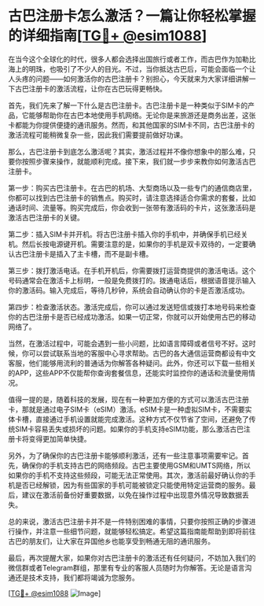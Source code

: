 # 古巴注册卡怎么激活？一篇让你轻松掌握的详细指南[[TG💪+ @esim1088](https://t.me/s/esim1088)]

在当今这个全球化的时代，很多人都会选择出国旅行或者工作，而古巴作为加勒比海上的明珠，也吸引了不少人的目光。不过，当你抵达古巴后，可能会面临一个让人头疼的问题——如何激活你的古巴注册卡？别担心，今天就来为大家详细讲解一下古巴注册卡的激活流程，让你在古巴玩得更畅快。

首先，我们先来了解一下什么是古巴注册卡。古巴注册卡是一种类似于SIM卡的产品，它能够帮助你在古巴本地使用手机网络。无论你是来旅游还是商务出差，这张卡都能为你提供便捷的通讯服务。然而，和其他国家的SIM卡不同，古巴注册卡的激活流程可能稍微复杂一些，因此我们需要提前做好功课。

那么，古巴注册卡到底怎么激活呢？其实，激活过程并不像你想象中的那么难，只要你按照步骤来操作，就能顺利完成。接下来，我们就一步步来教你如何激活古巴注册卡。

第一步：购买古巴注册卡。在古巴的机场、大型商场以及一些专门的通信商店里，你都可以找到古巴注册卡的销售点。购买时，请注意选择适合你需求的套餐，比如通话时间、流量等。购买完成后，你会收到一张带有激活码的卡片，这张激活码是激活古巴注册卡的关键。

第二步：插入SIM卡并开机。将古巴注册卡插入你的手机中，并确保手机已经关机。然后长按电源键开机。需要注意的是，如果你的手机是双卡双待的，一定要确认古巴注册卡是插入了主卡槽，而不是副卡槽。

第三步：拨打激活电话。在手机开机后，你需要拨打运营商提供的激活电话。这个号码通常会在激活卡上标明，一般是免费拨打的。拨通电话后，根据语音提示输入你的激活码。输入完成后，等待几秒钟，系统会自动确认你的卡是否激活成功。

第四步：检查激活状态。激活完成后，你可以通过发送短信或拨打本地号码来检查你的古巴注册卡是否已经成功激活。如果一切正常，你就可以开始使用古巴的移动网络了。

当然，在激活过程中，可能会遇到一些小问题，比如语言障碍或者信号不好。这时候，你可以尝试联系当地的客服中心寻求帮助。古巴的各大通信运营商都设有中文客服，他们能够用流利的普通话为你解答各种疑问。此外，你还可以下载一些相关的APP，这些APP不仅能帮你查询套餐信息，还能实时监控你的通话和流量使用情况。

值得一提的是，随着科技的发展，现在有一种更加方便的方式可以激活古巴注册卡，那就是通过电子SIM卡（eSIM）激活。eSIM卡是一种虚拟SIM卡，不需要实体卡槽，直接通过手机设置就能完成激活。这种方式不仅节省了空间，还避免了传统SIM卡容易丢失或损坏的问题。如果你的手机支持eSIM功能，那么激活古巴注册卡将变得更加简单快捷。

另外，为了确保你的古巴注册卡能够顺利激活，还有一些注意事项需要牢记。首先，确保你的手机支持古巴的网络频段。古巴主要使用GSM和UMTS网络，所以如果你的手机不支持这些频段，可能无法正常使用。其次，激活前最好确认你的手机是否已经解锁，因为有些国家的手机可能被锁定只能使用特定运营商的服务。最后，建议在激活前备份好重要数据，以免在操作过程中出现意外情况导致数据丢失。

总的来说，激活古巴注册卡并不是一件特别困难的事情，只要你按照正确的步骤进行操作，并注意一些细节问题，就能够轻松搞定。希望这篇指南能帮助到即将前往古巴的朋友们，让大家在异国他乡也能享受到畅通无阻的通讯服务。

最后，再次提醒大家，如果你对古巴注册卡的激活还有任何疑问，不妨加入我们的微信群或者Telegram群组，那里有专业的客服人员随时为你解答。无论是语言沟通还是技术支持，我们都将竭诚为您服务。

[[TG💪+ @esim1088](https://t.me/s/esim1088) ![Image](https://i.postimg.cc/4NQfJmqS/Snipaste-2025-05-13-00-14-12.png)]
